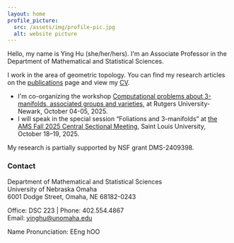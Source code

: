 ```yaml
---
layout: home
profile_picture:
  src: /assets/img/profile-pic.jpg
  alt: website picture
---
```


<p>Hello, my name is Ying Hu (she/her/hers). I'm an Associate Professor in the Department of Mathematical and Statistical Sciences. </p>

<p>I work in the area of geometric topology. You can find my research articles on the <a href="/research">publications</a> page and view my <a href="/assets/files/CV.pdf" target="_blank">CV</a>.</p> 

<ul>
<!--
<li>I will speak at the conference <a href="https://www.crmath.ca/en/activities/#/type/activity/id/4014"> Knots, groups, and manifolds </a> at UQAM, August 11-15, 2025.</li>
<li>I will speak at the workshop <a href="https://www.crmath.ca/en/activities/#/type/activity/id/4015">Low dimensional topology and Floer theory</a> at UQAM, August 18-29, 2025.</li>
<li>I'm visiting Montréal as a Simons-CRM professor for the thematic program <a href="https://www.crmath.ca/en/activities/#/type/activity/id/3951">Topological and geometric structures in low dimensions</a> from June 21 to September 05, 2025.</li> 
-->
<li>I'm co-organizing the workshop <a href="https://sites.rutgers.edu/manifolds-groups-varieties/">Computational problems about 3-manifolds, associated groups and varieties</a>, at Rutgers University-Newark, October 04-05, 2025.</li>
<li>I will speak in the special session “Foliations and 3-manifolds” at <a href="https://www.ams.org/meetings/sectional/2322_program.html">the AMS Fall 2025 Central Sectional Meeting</a>, Saint Louis University, October 18–19, 2025.</li>
</ul>

<p>My research is partially supported by NSF grant DMS-2409398.</p>

<h3>Contact</h3>
<p>Department of Mathematical and Statistical Sciences<br>
University of Nebraska Omaha<br>
6001 Dodge Street, Omaha, NE 68182-0243
</p>

<p>
Office: DSC 223 | Phone: 402.554.4867<br>
Email: <a href="mailto:yinghu@unomaha.edu">yinghu@unomaha.edu</a> <br>
</p>
<p> Name Pronunciation: EEng hOO </p> 